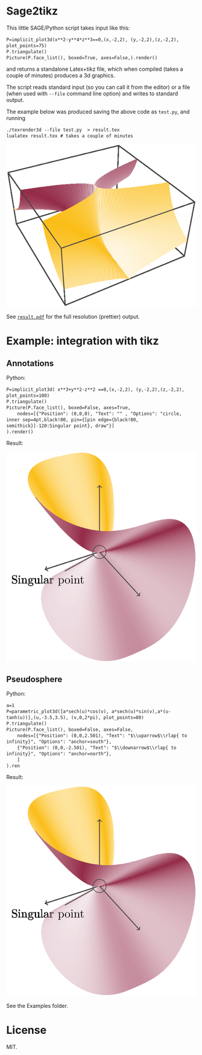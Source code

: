 
# Sage2tikz

This little SAGE/Python script takes input like this:

    P=implicit_plot3d(x**2-y**4*z**3==0,(x,-2,2), (y,-2,2),(z,-2,2), plot_points=75)
    P.triangulate()
    Picture(P.face_list(), boxed=True, axes=False,).render()


and returns a standalone Latex+tikz file, which when compiled (takes a couple of minutes) produces a 3d graphics.


The script reads standard input (so you can call it from the editor) or a file (when used with `--file` command line option) and writes to standard output.

The example below was produced saving the above code as `test.py`, and running
    
    ./texrender3d --file test.py  > result.tex
    lualatex result.tex # takes a couple of minutes

![Result.Pdf](result.pdf.png)

See [`result.pdf`](result.pdf) for the full resolution (prettier) output.

# Example: integration with tikz

## Annotations

Python:

    P=implicit_plot3d( x**3+y**2-z**2 ==0,(x,-2,2), (y,-2,2),(z,-2,2), plot_points=100)
    P.triangulate()
    Picture(P.face_list(), boxed=False, axes=True,
        nodes=[{"Position": (0,0,0), "Text": "" , "Options": "circle, inner sep=4pt,black!80, pin={[pin edge={black!80, semithick}]-120:Singular point}, draw"}]
    ).render()

Result:

![Result Contour.Pdf](examples/result_contour.pdf.png)


## Pseudosphere

Python: 

    a=1
    P=parametric_plot3d([a*sech(u)*cos(v), a*sech(u)*sin(v),a*(u-tanh(u))],(u,-3.5,3.5), (v,0,2*pi), plot_points=80)
    P.triangulate()
    Picture(P.face_list(), boxed=False, axes=False,
        nodes=[{"Position": (0,0,2.501), "Text": "$\\uparrow$\\rlap{ to infinity}", "Options": "anchor=south"},
        {"Position": (0,0,-2.501), "Text": "$\\downarrow$\\rlap{ to infinity}", "Options": "anchor=north"},
        ]
    ).ren
    
Result:

![Result Contour.Pdf](examples/result_contour.pdf.png)

See the Examples folder.



# License

MIT.